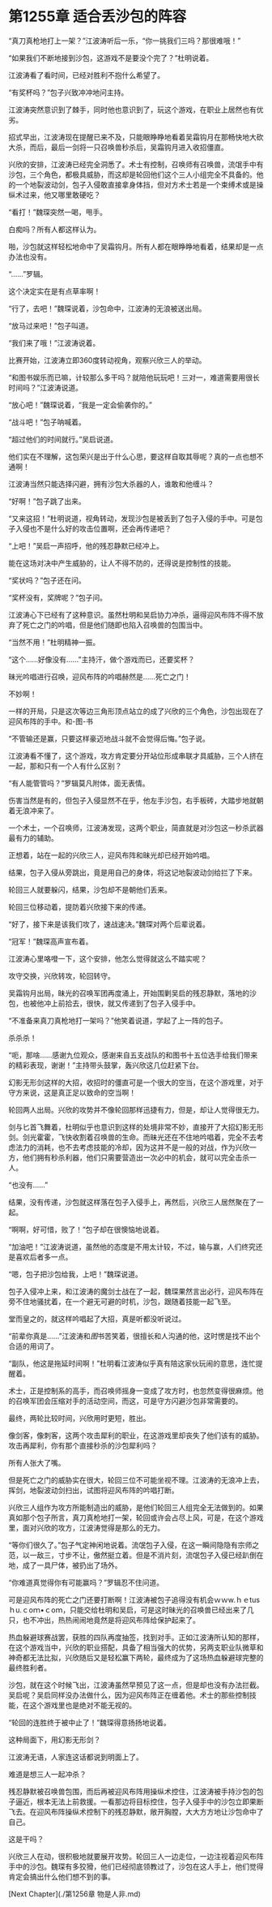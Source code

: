 # 第1255章 适合丢沙包的阵容

“真刀真枪地打上一架？”江波涛听后一乐，“你一挑我们三吗？那很难哦！”

“如果我们不断地接到沙包，这游戏不是要没个完了？”杜明说着。

江波涛看了看时间，已经对胜利不抱什么希望了。

“有奖杯吗？”包子兴致冲冲地问主持。

江波涛突然意识到了棘手，同时他也意识到了，玩这个游戏，在职业上居然也有优劣。

招式早出，江波涛现在提醒已来不及，只能眼睁睁地看着吴霜钩月在那畅快地大砍大杀，而后，最后一剑将一只召唤兽秒杀后，吴霜钩月进入收招僵直。

兴欣的安排，江波涛已经完全洞悉了。术士有控制，召唤师有召唤兽，流氓手中有沙包，三个角色，都极具威胁，而这却是轮回他们这个三人小组完全不具备的。他的一个地裂波动剑，包子入侵敢直接拿身体挡，但对方术士若是一个束缚术或是操纵术过来，他又哪里敢硬吃？

“看打！”魏琛突然一喝，甩手。

白痴吗？所有人都这样认为。

啪，沙包就这样轻松地命中了吴霜钩月。所有人都在眼睁睁地看着，结果却是一点办法也没有。

“……”罗辑。

这个决定实在是有点草率啊！

“行了，去吧！”魏琛说着，沙包命中，江波涛的无浪被送出局。

“放马过来吧！”包子叫道。

“我们来了哦！”江波涛说着。

比赛开始，江波涛立即360度转动视角，观察兴欣三人的举动。

“和图书娱乐而已嘛，计较那么多干吗？就陪他玩玩吧！三对一，难道需要用很长时间吗？”江波涛说道。

“放心吧！”魏琛说着，“我是一定会偷袭你的。”

“战斗吧！”包子呐喊着。

“超过他们的时间就行。”吴启说道。

他们实在不理解，这包荣兴是出于什么心思，要这样自取其辱呢？真的一点也想不通啊！

江波涛当然只能选择闪避，拥有沙包大杀器的人，谁敢和他缠斗？

“好啊！”包子跳了出来。

“又来这招！”杜明说道，视角转动，发现沙包是被丢到了包子入侵的手中。可是包子入侵也不是什么好的攻击位置啊，还会再传递吧？

“上吧！”吴启一声招呼，他的残忍静默已经冲上。

能在这场对决中产生威胁的，让人不得不防的，还得说是控制性的技能。

“奖状吗？”包子还在问。

“奖杯没有，奖牌呢？”包子问。

江波涛心下已经有了这种意识。虽然杜明和吴启协力冲杀，逼得迎风布阵不得不放弃了死亡之门的吟唱，但是他们随即也陷入召唤兽的包围当中。

“当然不用！”杜明精神一振。

“这个……好像没有……”主持汗，做个游戏而已，还要奖杯？

昧光吟唱进行召唤，迎风布阵的吟唱赫然是……死亡之门！

不妙啊！

一样的开局，只是这次等边三角形顶点站立的成了兴欣的三个角色，沙包出现在了迎风布阵的手中。和-图-书

“不管输还是赢，只要这样豪迈地战斗就不会觉得后悔。”包子说。

江波涛看不懂了，这个游戏，攻方肯定要分开站位形成串联才具威胁，三个人挤在一起，那和只有一个人有什么区别？

“有人能管管吗？”罗辑莫凡附体，面无表情。

伤害当然是有的，但包子入侵显然不在乎，他左手沙包，右手板砖，大踏步地就朝着无浪冲来了。

一个术士，一个召唤师，江波涛发现，这两个职业，简直就是对沙包这一秒杀武器最有力的辅助。

正想着，站在一起的兴欣三人，迎风布阵和昧光却已经开始吟唱。

结果，包子入侵从旁跳出，竟是用自己的身体，将这记地裂波动剑给拦了下来。

轮回三人就要躲闪，结果，沙包却不是朝他们丢来。

轮回三位移动着，提防着兴欣接下来的传递。

“好了，接下来是该我们攻了，速战速决。”魏琛对两个后辈说着。

“冠军！”魏琛高声宣布着。

江波涛心里咯噔一下，这个安排，他怎么觉得就这么不踏实呢？

攻守交换，兴欣转攻，轮回转守。

吴霜钩月出局，昧光的召唤军团再度涌上，开始围剿吴启的残忍静默，落地的沙包，也被他冲上前拾去，很快，就又传递到了包子入侵手中。

“不准备来真刀真枪地打一架吗？”他笑着说道，学起了上一阵的包子。

杀杀杀！

“呃，那啥……感谢九位观众，感谢来自五支战队的和图书十五位选手给我们带来的精彩表现，谢谢！”主持带头鼓掌，轰兴欣这几位赶紧下台。

幻影无形剑这样的大招，收招时的僵直可是一个很大的空当，在这个游戏里，对于守方来说，这是真正足以致命的空当啊！

轮回两人出局。兴欣的攻势并不像轮回那样迅捷有力，但是，却让人觉得很无力。

剑与匕首飞舞着，杜明似乎也意识到这样的处境非常不妙，直接开了大招幻影无形剑。剑光霍霍，飞快收割着召唤兽的生命。而昧光还在不住地吟唱着，完全不去考虑法力的消耗，也不去考虑技能的冷却，因为这并不是一般的对战，作为兴欣一方，他们拥有秒杀利器，他们只需要营造出一次必中的机会，就可以完全击杀一人。

“也没有……”

结果，没有传递，沙包就这样落在包子入侵手上，再然后，兴欣三人居然聚在了一起。

“啊啊，好可惜，败了！”包子却在很懊恼地说着。

“加油吧！”江波涛说道，虽然他的态度是不用太计较，不过，输与赢，人们终究还是喜欢后者多一点。

“嗯，包子把沙包给我，上吧！”魏琛说道。

包子入侵冲上来，和江波涛的魔剑士战在了一起，魏琛果然言出必行，迎风布阵在旁不住地骚扰着，在一个避无可避的时机，沙包，跟随着技能一起飞至。

堂而皇之的，就这样吟唱起了大招，真是听都没听说过。

“前辈你真是……”江波涛和*图*书苦笑着，很擅长和人沟通的他，这时愣是找不出个合适的用词了。

“副队，他这是拖延时间啊！”杜明看江波涛似乎真有陪这家伙玩闹的意思，连忙提醒着。

术士，正是控制系的高手，而召唤师摇身一变成了攻方时，也忽然变得很麻烦。他的召唤军团会压缩对手的活动空间，而这，可是守方闪避沙包非常需要的。

最终，两轮比较时间，兴欣用时更短，胜出。

像剑客，像刺客，这两个攻击犀利的职业，在这游戏里却丧失了他们该有的威胁。攻击再犀利，你有那个直接秒杀的沙包犀利吗？

所有人张大了嘴。

但是死亡之门的威胁实在很大，轮回三位不可能坐视不理。江波涛的无浪冲上去，挥剑，地裂波动剑扫出，试图将迎风布阵的吟唱打断。

兴欣三人组作为攻方所能制造出的威胁，是他们轮回三人组完全无法做到的。如果真如那个包子所言，真刀真枪地打一架，轮回或许会占尽上风，可是，在这个游戏里，面对兴欣的攻方，江波涛觉得是那么的无力。

“等你们很久了。”包子气定神闲地说着。流氓包子入侵，在这一瞬间隐隐有宗师之范，以一敌三，寸步不让，傲然挺立着。但是不消片刻，流氓包子入侵已经趴倒在地，成了一具尸体，被扔出了场外。

“你难道真觉得你有可能赢吗？”罗辑忍不住问道。

可是迎风布阵的死亡之门还要打断啊！江波涛被包子追得没有机会ｗｗw.ｈｅtusｈu.ｃoｍ•ｃoｍ，只能交给杜明和吴启，可是这时昧光的召唤兽已经出来了几只，也不冲出，热热闹闹地竟然是将迎风布阵给保护起来了。

热血躲避球赛战罢，获胜的四队再度抽签，找到对手。正如江波涛所认知的那样，在这个游戏当中，兴欣的职业搭配，具备了相当强大的优势，另两支职业队微草和神奇都无法比拟，兴欣随后又是轻松赢下两轮，最终成为了这场热血躲避球完整的最终胜利者。

沙包，就在这个时候飞出，江波涛虽然早预见了这一点，但是却也没有办法拦截。吴启呢？吴启同样没办法做什么，因为迎风布阵正在缠着他。术士的那些控制技能，在这个游戏里也是绝对不能无视的。

“轮回的连胜终于被中止了！”魏琛得意扬扬地说着。

这种局面下，用幻影无形剑？

江波涛无语，人家连这话都说到明面上了。

难道是想三人一起冲杀？

残忍静默被召唤兽包围，而后再被迎风布阵用操纵术控住，江波涛被手持沙包的包子逼近，根本无法上前救援。一看那边将目标控住，包子入侵手中的沙包立即果断飞去。在迎风布阵操纵术控制下的残忍静默，敞开胸膛，大大方方地让沙包命中了自己。

这是干吗？

兴欣三人在动，很积极地就要展开攻势。轮回三人一边走位，一边注视着迎风布阵手中的沙包。魏琛有多狡猾，他们已经彻底领教过了，沙包在这人手上，他们觉得肯定会搞出什么他们想不到的事。



[Next Chapter](./第1256章 物是人非.md)